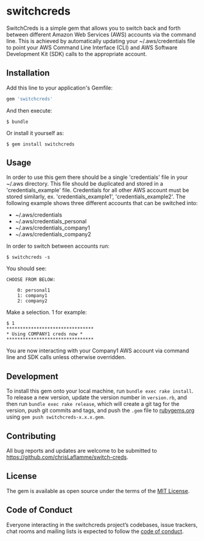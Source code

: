 # switchcreds

SwitchCreds is a simple gem that allows you to switch back and forth between different Amazon Web Services (AWS) accounts via the command line.  This is achieved by automatically updating your ~/.aws/credentials file to point your AWS Command Line Interface (CLI) and AWS Software Development Kit (SDK) calls to the appropriate account.

## Installation

Add this line to your application's Gemfile:

```ruby
gem 'switchcreds'
```

And then execute:

    $ bundle

Or install it yourself as:

    $ gem install switchcreds

## Usage

In order to use this gem there should be a single 'credentials' file in your ~/.aws directory.  This file should be duplicated and stored in a 'credentials_example' file.  Credentials for all other AWS account must be stored similarly, ex. 'credentials_example1', 'credentials_example2'.  The following example shows three different accounts that can be switched into:
- ~/.aws/credentials
- ~/.aws/credentials_personal
- ~/.aws/credentials_company1
- ~/.aws/credentials_company2

In order to switch between accounts run:

```
$ switchcreds -s
```
You should see:
```
CHOOSE FROM BELOW:

	0: personal1
	1: company1
	2: company2
```
Make a selection. 1 for example:
```
$ 1
********************************
* Using COMPANY1 creds now *
********************************
```
You are now interacting with your Company1 AWS account via command line and SDK calls unless otherwise overridden.

## Development

<!-- TODO: add tests so this section is real.

After checking out the repo, run `bin/setup` to install dependencies. Then, run `rake spec` to run the tests. You can also run `bin/console` for an interactive prompt that will allow you to experiment. -->

To install this gem onto your local machine, run `bundle exec rake install`. To release a new version, update the version number in `version.rb`, and then run `bundle exec rake release`, which will create a git tag for the version, push git commits and tags, and push the `.gem` file to [rubygems.org](https://rubygems.org) using `gem push switchcreds-x.x.x.gem`.

## Contributing

All bug reports and updates are welcome to be submitted to https://github.com/chrisLaflamme/switch-creds.  

## License

The gem is available as open source under the terms of the [MIT License](http://opensource.org/licenses/MIT).

## Code of Conduct

Everyone interacting in the switchcreds project’s codebases, issue trackers, chat rooms and mailing lists is expected to follow the [code of conduct](https://github.com/[USERNAME]/switchcreds/blob/master/CODE_OF_CONDUCT.md).
